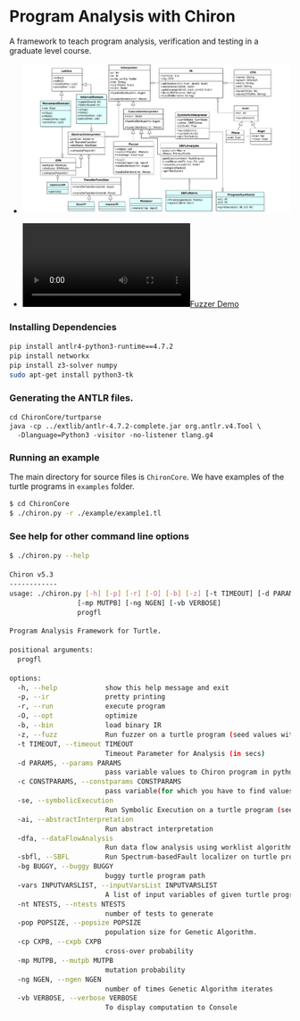 # Program Analysis with Chiron

A framework to teach program analysis, verification and testing in a graduate level course.

- [![Architecture Diagram](./assets/Architecture_Digram.png)](./assets/Architecture_Digram.png)

- [![Fuzzer Demo](./assets/Fuzzer_Demo.mp4)](./assets/Fuzzer_Demo.mp4)

### Installing Dependencies

```bash
pip install antlr4-python3-runtime==4.7.2
pip install networkx
pip install z3-solver numpy
sudo apt-get install python3-tk
```

### Generating the ANTLR files.

```
cd ChironCore/turtparse
java -cp ../extlib/antlr-4.7.2-complete.jar org.antlr.v4.Tool \
  -Dlanguage=Python3 -visitor -no-listener tlang.g4
```

### Running an example

The main directory for source files is `ChironCore`. We have examples of the turtle programs in `examples` folder.

```bash
$ cd ChironCore
$ ./chiron.py -r ./example/example1.tl
```

### See help for other command line options

```bash
$ ./chiron.py --help

Chiron v5.3
------------
usage: ./chiron.py [-h] [-p] [-r] [-O] [-b] [-z] [-t TIMEOUT] [-d PARAMS] [-c CONSTPARAMS] [-se] [-ai] [-dfa] [-sbfl] [-bg BUGGY] [-vars INPUTVARSLIST] [-nt NTESTS] [-pop POPSIZE] [-cp CXPB]
                 [-mp MUTPB] [-ng NGEN] [-vb VERBOSE]
                 progfl

Program Analysis Framework for Turtle.

positional arguments:
  progfl

options:
  -h, --help            show this help message and exit
  -p, --ir              pretty printing
  -r, --run             execute program
  -O, --opt             optimize
  -b, --bin             load binary IR
  -z, --fuzz            Run fuzzer on a turtle program (seed values with '-d' or '--params' flag needed.)
  -t TIMEOUT, --timeout TIMEOUT
                        Timeout Parameter for Analysis (in secs)
  -d PARAMS, --params PARAMS
                        pass variable values to Chiron program in python dictionary format
  -c CONSTPARAMS, --constparams CONSTPARAMS
                        pass variable(for which you have to find values using circuit equivalence) values to Chiron program in python dictionary format
  -se, --symbolicExecution
                        Run Symbolic Execution on a turtle program (seed values with '-d' or '--params' flag needed) to generate test cases along all possible paths.
  -ai, --abstractInterpretation
                        Run abstract interpretation
  -dfa, --dataFlowAnalysis
                        Run data flow analysis using worklist algorithm
  -sbfl, --SBFL         Run Spectrum-basedFault localizer on turtle program
  -bg BUGGY, --buggy BUGGY
                        buggy turtle program path
  -vars INPUTVARSLIST, --inputVarsList INPUTVARSLIST
                        A list of input variables of given turtle program
  -nt NTESTS, --ntests NTESTS
                        number of tests to generate
  -pop POPSIZE, --popsize POPSIZE
                        population size for Genetic Algorithm.
  -cp CXPB, --cxpb CXPB
                        cross-over probability
  -mp MUTPB, --mutpb MUTPB
                        mutation probability
  -ng NGEN, --ngen NGEN
                        number of times Genetic Algorithm iterates
  -vb VERBOSE, --verbose VERBOSE
                        To display computation to Console

```
